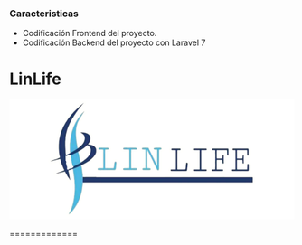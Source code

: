 ### Caracteristicas

- Codificación Frontend del proyecto.
- Codificación Backend del proyecto con Laravel 7

# LinLife
![](https://raw.githubusercontent.com/PortgasDFer/LinLife-/main/recursos/LOGO%20LINLIFE%20OFICIAL.png?token=ARRT44SAD474F4SKFGPN3C3AI2MRK)


=============


